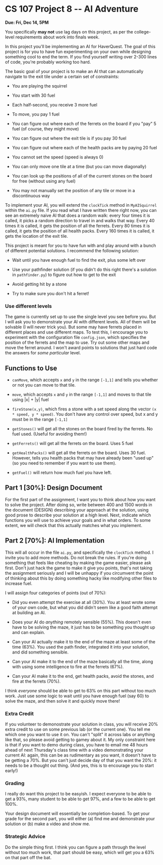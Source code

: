# CS 107 Project 8 -- AI Adventure

**Due: Fri, Dec 14, 5PM**

You specifically **may not** use lag days on this project, as per the
college-level requirements about work into finals week.

In this project you'll be implementing an AI for HaverQuest. The goal
of this project is for you to have fun experimenting on your own while
designing something cool to end the term. If you find yourself writing
over 2-300 lines of code, you're probably working too hard.

The basic goal of your project is to make an AI that can automatically
navigate to the exit tile under a certain set of constraints:

- You are playing the squirrel

- You start with 30 fuel

- Each half-second, you receive 3 more fuel

- To move, you pay 1 fuel

- You can figure out where each of the ferrets on the board if you
  "pay" 5 fuel (of course, they might move)

- You can figure out where the exit tile is if you pay 30 fuel

- You can figure out where each of the health packs are by paying 20
  fuel

- You cannot set the speed (speed is always 0)

- You can only move one tile at a time (but you can move diagonally)

- You can look up the positions of all of the current stones on the
  board for free (without using any fuel)

- You may not manually set the position of any tile or move in a
  discontinuous way

To implement your AI, you will extend the `clockTick` method in
`MyAISquirrel` within the `ai.py` file. If you read what I have
written there right now, you can see an extremely naive AI that does a
random walk: every four times it is called, it picks a random
direction to travel in and walks that way. Every 40 times it is
called, it gets the position of all the ferrets. Every 80 times it is
called, it gets the position of all health packs. Every 160 times it
is called, it gets the location of the exit tile.

This project is meant for you to have fun with and play around with a
bunch of different potential solutions. I recommend the following
solution:

- Wait until you have enough fuel to find the exit, plus some left
  over

- Use your pathfinder solution (if you didn't do this right there's a
  solution in `pathfinder.py`) to figure out how to get to the exit

- Avoid getting hit by a stone

- Try to make sure you don't hit a ferret!

### Use different levels

The game is currently set up to use the single level you see before
you. But I will ask you to demonstrate your AI with different
levels. All of them will be solvable (I will never trick you). But
some may have ferrets placed in different places and use different
maps. To test this, I encourage you to experiment with the
configuration file `config.json`, which specifies the position of the
ferrets and the map to use. Try out some other maps and move the
ferret around. I won't award points to solutions that just hard code
the answers for *some particular* level.

## Functions to Use

- `canMove`, which accepts `x` and `y` in the range `[-1,1]` and tells
  you whether or not you can move to that tile.

- `move`, which accepts `x` and `y` in the range `[-1,1]` and moves to
  that tile using |x| + |y| fuel

- `fireStone(x,y)`, which fires a stone with a set speed along the
  vector `(x * speed, y * speed)`. You don't have any control over
  speed, but x and y must be in the range `[-1,1]`

- `getStones()` will get all the stones on the board fired by the
  ferrets. No fuel used. (Useful for avoiding them!)

- `getFerrets()` will get all the ferrets on the board. Uses 5 fuel

- `getHealthPacks()` will get all the ferrets on the board. Uses 30
  fuel. However, tells you health packs that may have already been
  "used up" (so you need to remember if you want to use them).

- `getFuel()` will return how much fuel you have left.

## Part 1 [30%]: Design Document

For the first part of the assignment, I want you to think about how
you want to solve the project. After doing so, write between 400 and
1500 words in the document (DESIGN) describing your approach at the
solution, using good prose to describe your solution at a high
level. Next, indicate which functions you will use to achieve your
goals and in what orders. To some extent, we will check that this
actually matches what you implement.

## Part 2 [70%]: AI Implementation

This will all occur in the file `ai.py`, and specifically the
`clockTick` method. I invite you to add more methods. Do not break the
rules. If you're doing something that feels like cheating by making
the game easier, please ask first. Don't just hack the game to make it
give you points, that's not taking the assignment seriously and I will
be unhappy if you circumvent the point of thinking about this by doing
something hacky like modifying other files to increase fuel.

I will assign four categories of points (out of 70%):

- Did you even attempt the exercise at all (30%). You at least wrote
  some of your own code, but what you did didn't seem like a good
  faith attempt at building an AI.

- Does your AI do *anything* remotely sensible (55%). This doesn't
  even have to be solving the maze, it just has to be something you
  thought up and can explain.

- Can your AI actually make it to the end of the maze at least some of
  the time (63%). You used the path finder, integrated it into your
  solution, and did something sensible.

- Can your AI make it to the end of the maze basically all the time,
  along with using some intelligence to fire at the ferrets (67%).

- Can your AI make it to the end, get health packs, avoid the stones,
  and fire at the ferrets (70%).

I think *everyone* should be able to get to 63% on this part without
too much work. Just use some logic to wait until you have enough fuel
(say 60) to solve the maze, and then solve it and quickly move there!

### Extra Credit

If you volunteer to demonostrate your solution in class, you will
receive 20% extra credit to use on some previous lab (or the current
one). You tell me which one you want to use it on. You can't "split"
it across labs or anything like that, so please avoid getting to gamey
about it. My only constraint here is that if you want to demo during
class, you have to email me 48 hours ahead of next Thursday's class
time with a video demonstrating your current AI: again, this can be as
rudimentary as you want, it doesn't have to be getting a 70%. But you
can't just decide day of that you want the 20%: it needs to be a
thought out thing. (And yes, this is to encourage you to start early!)

### Grading

I really do want this project to be easyish. I expect everyone to be
able to get a 93%, many student to be able to get 97%, and a few to be
able to get 100%.

Your design document will essentially be completion-based.  To get
your grade for the second part, you will either (a) find me and
demonstrate your solution or (b) make a video and show me.

### Strategic Advice

Do the simple thing first. I think you can figure a path through the
level without too much work, that part should be easy, which will get
you a 63% on that part off the bat.
